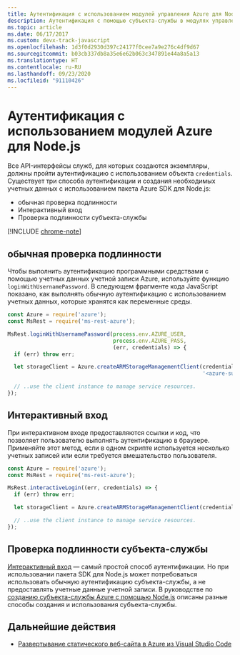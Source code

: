 ```yaml
---
title: Аутентификация с использованием модулей управления Azure для Node.js
description: Аутентификация с помощью субъекта-службы в модулях управления Azure для Node.js
ms.topic: article
ms.date: 06/17/2017
ms.custom: devx-track-javascript
ms.openlocfilehash: 1d3f0d2930d397c24177f0cee7a9e276c4df9d67
ms.sourcegitcommit: b03cb337db8a35e6e62b063c347891e44a8a5a13
ms.translationtype: HT
ms.contentlocale: ru-RU
ms.lasthandoff: 09/23/2020
ms.locfileid: "91110426"
---
```

# <a name="authenticate-with-the-azure-modules-for-nodejs"></a>Аутентификация с использованием модулей Azure для Node.js

Все API-интерфейсы служб, для которых создаются экземпляры, должны пройти аутентификацию с использованием объекта `credentials`. Существует три способа аутентификации и создания необходимых учетных данных с использованием пакета Azure SDK для Node.js:

- обычная проверка подлинности
- Интерактивный вход
- Проверка подлинности субъекта-службы

[!INCLUDE [chrome-note](includes/chrome-note.md)]

## <a name="basic-authentication"></a>обычная проверка подлинности

Чтобы выполнить аутентификацию программными средствами с помощью учетных данных учетной записи Azure, используйте функцию `loginWithUsernamePassword`. В следующем фрагменте кода JavaScript показано, как выполнять обычную аутентификацию с использованием учетных данных, которые хранятся как переменные среды.

```javascript
const Azure = require('azure');
const MsRest = require('ms-rest-azure');

MsRest.loginWithUsernamePassword(process.env.AZURE_USER,
                                 process.env.AZURE_PASS,
                                 (err, credentials) => {
  if (err) throw err;

  let storageClient = Azure.createARMStorageManagementClient(credentials,
                                                             '<azure-subscription-id>');

  // ..use the client instance to manage service resources.
});
```

## <a name="interactive-login"></a>Интерактивный вход

При интерактивном входе предоставляются ссылки и код, что позволяет пользователю выполнять аутентификацию в браузере. Применяйте этот метод, если в одном скрипте используется несколько учетных записей или если требуется вмешательство пользователя.

```javascript
const Azure = require('azure');
const MsRest = require('ms-rest-azure');

MsRest.interactiveLogin((err, credentials) => {
  if (err) throw err;

  let storageClient = Azure.createARMStorageManagementClient(credentials, '<azure-subscription-id>');

  // ..use the client instance to manage service resources.
});
```

## <a name="service-principal-authentication"></a>Проверка подлинности субъекта-службы

[Интерактивный вход](#interactive-login) — самый простой способ аутентификации. Но при использовании пакета SDK для Node.js может потребоваться использовать обычную аутентификацию субъекта-службы, а не предоставлять учетные данные учетной записи. В руководстве по [созданию субъекта-службы Azure с помощью Node.js](./node-sdk-azure-authenticate-principal.md) описаны разные способы создания и использования субъекта-службы.

## <a name="next-steps"></a>Дальнейшие действия

* [Развертывание статического веб-сайта в Azure из Visual Studio Code](tutorial-vscode-static-website-node-01.md)